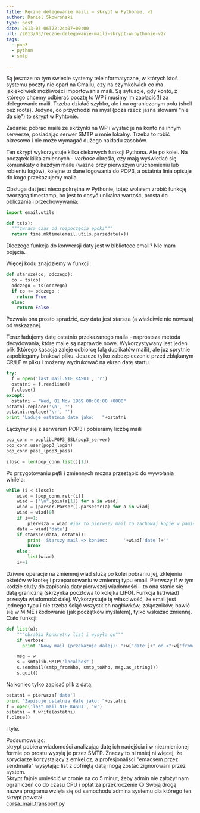```yaml
---
title: Ręczne delegowanie maili – skrypt w Pythonie, v2
author: Daniel Skowroński
type: post
date: 2013-03-06T22:24:07+00:00
url: /2013/03/reczne-delegowanie-maili-skrypt-w-pythonie-v2/
tags:
  - pop3
  - python
  - smtp

---
```

Są jeszcze na tym świecie systemy teleinformatyczne, w których ktoś systemu poczty nie oparł na Gmailu, czy na czymkolwiek co ma jakiekolwiek możliwości importowania maili. Są sytuacje, gdy konto, z którego chcemy odbierać pocztę to WP i musimy im zapłacić(!) za delegowanie maili. Trzeba działać szybko, ale i na ograniczonym polu (shell bez roota). Jedyne, co przychodzi na myśl (poza rzecz jasna słowami "nie da się") to skrypt w Pyhtonie.  
<!--break-->

Zadanie: pobrać maile ze skrzynki na WP i wysłać je na konto na innym serwerze, posiadając serwer SMTP u mnie lokalny. Trzeba to robić okresowo i nie może wymagać dużego nakładu zasobów.

Ten skrypt wykorzystuje kilka ciekawych funkcji Pythona. Ale po kolei. Na początek kilka zmiennych - _verbose_ określa, czy mają wyświetlać się komunikaty o każdym mailu (ważne przy pierwszym uruchomieniu lub robieniu logów), kolejne to dane logowania do POP3, a ostatnia linia opisuje do kogo przekazujemy maila.

Obsługa dat jest nieco pokrętna w Pythonie, toteż wolałem zrobić funkcję tworzącą timestamp, bo jest to dosyć unikalna wartość, prosta do obliczania i przechowywania:

```python
import email.utils

def ts(x):
  """zwraca czas od rozpoczęcia epoki"""
  return time.mktime(email.utils.parsedate(x))

```


Dleczego funkcja do konwersji daty jest w bibliotece email? Nie mam pojęcia. 

Więcej kodu znajdziemy w funkcji:

```python
def starsze(co, odczego):
  co = ts(co)
  odczego = ts(odczego)
  if co <= odczego :
    return True
  else:
    return False

```


Pozwala ona prosto spradzić, czy data jest starsza (a właściwie nie nowsza) od wskazanej.

Teraz ładujemy datę ostatnio przekazanego maila - naprostsza metoda decydowania, które maile są naprawde nowe. Wykorzystywany jest jeden plik (którego kasacja zaleje odbiorcę falą duplikatów maili), ale już sprytnie zapobiegamy brakowi pliku. Jeszcze tylko zabezpieczenie przed zbłąkanym CR/LF w pliku i możemy wydrukować na ekran datę startu.

```python
try:
  f = open('last_mail.NIE_KASUJ', 'r')
  ostatni = f.readline()
  f.close()
except:
  ostatni = "Wed, 01 Nov 1969 00:00:00 +0000"
ostatni.replace('\n', '')
ostatni.replace('\r', '')
print "Laduje ostatnia date jako:   "+ostatni

```


Łączymy się z serwerem POP3 i pobieramy liczbę maili

```python
pop_conn = poplib.POP3_SSL(pop3_server)
pop_conn.user(pop3_login)
pop_conn.pass_(pop3_pass)

ilosc = len(pop_conn.list()[1])

```


Po przygotowaniu pętli i zmiennych można przestąpić do wywołania while'a:

```python
while (i < ilosc):
	wiad = [pop_conn.retr(i)]
	wiad = ["\n".join(a[1]) for a in wiad]
	wiad = [parser.Parser().parsestr(a) for a in wiad]
	wiad = wiad[0]
	if i==1:
		pierwsza = wiad #jak to pierwszy mail to zachowaj kopie w pamieci podrecznej
	data = wiad['date']
	if starsze(data, ostatni):
		print 'Starszy mail => koniec:      '+wiad['date']+''
		break
	else:
		list(wiad)
	i+=1

```


Dziwne operacje na zmiennej wiad służą po kolei pobraniu jej, zklejeniu oktetów w krotkę i przeparsowaniu w zmienną typu email. Pierwszy if w tym kodzie służy do zapisania daty pierwszej wiadomości - to ona stanie się datą graniczną (skrzynka pocztowa to kolejka LIFO). Funkcja list(wiad) przesyła wiadomość dalej. Wykorzystuje tę właściwość, że email jest jednego typu i nie trzeba ściąć wszystkich nagłówków, załączników, bawić się w MIME i kodowanie (jak początkow myślałem), tylko wskazać zmienną. Ciało funkcji:

```python
def list(w):
	"""obrabia konkretny list i wysyła go"""
	if verbose:
	  print "Nowy mail (przekazuje dalej): "+w['date']+" od <"+w['from']+">"

	msg = w
	s = smtplib.SMTP('localhost')
	s.sendmail(smtp_fromWho, smtp_toWho, msg.as_string())
	s.quit()

```


Na koniec tylko zapisać plik z datą:

```python
ostatni = pierwsza['date']
print "Zapisuje ostatnia date jako: "+ostatni
f = open('last_mail.NIE_KASUJ', 'w')
ostatni = f.write(ostatni)
f.close()

```


i tyle. 

Podsumowując:  
skrypt pobiera wiadomości analizując datę ich nadejścia i w niezmienionej formie po prostu wysyłą je przez SMTP. Znaczy to ni mniej ni więcej, że spryciarze korzystający z emkei.cz, a profesjonaliści "emacsem przez sendmaila" wysyłając list z cofniętą datą mogą zostać zignorowani przez system.  
Skrypt fajnie umieścić w cronie na co 5 minut, żeby admin nie założył nam ograniczeń co do czasu CPU i opłat za przekroczenie 😉 Swoją drogą nazwa programu wzięła się od samochodu admina systemu dla którego ten skrypt powstał.  
<a href="http://blog.dsinf.net/?attachment_id=175" rel="attachment wp-att-175">corsa_mail_transport.py</a>